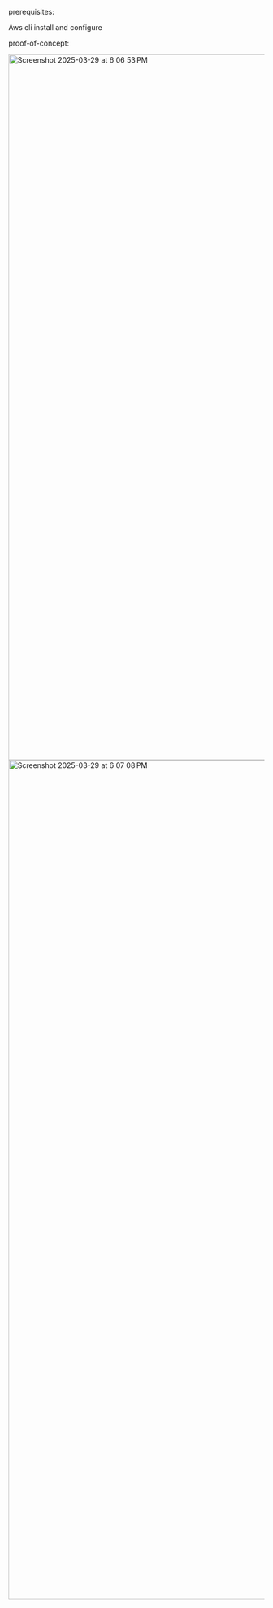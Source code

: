 prerequisites:

Aws cli install and configure


proof-of-concept:

<img width="1389" alt="Screenshot 2025-03-29 at 6 06 53 PM" src="https://github.com/user-attachments/assets/27016d59-3f56-4e09-a11b-ee098901bcf7" />

<img width="1653" alt="Screenshot 2025-03-29 at 6 07 08 PM" src="https://github.com/user-attachments/assets/ddaca9b2-61ce-45d2-ba57-7e9990966ffb" />
